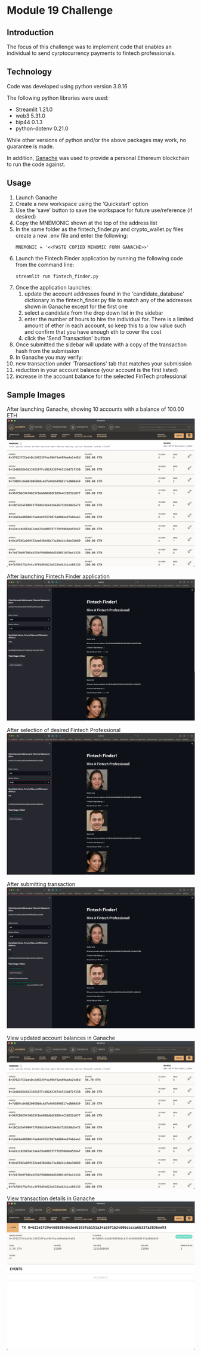 # Module 19 Challenge


## Introduction
The focus of this challenge was to implement code that enables an individual to send cyrptocurrency payments to fintech professionals.

## Technology
Code was developed using python version 3.9.16

The following python libraries were used:
* Streamlit  1.21.0
* web3 5.31.0
* bip44 0.1.3
* python-dotenv 0.21.0

While other versions of python and/or the above packages may work, no guarantee is made.

In addition, [Ganache](https://trufflesuite.com/ganache/) was used to provide a personal Ethereum blockchain to run the code against.

## Usage

1. Launch Ganache
2. Create a new workspace using the 'Quickstart' option
3. Use the 'save' button to save the workspace for future use/reference (if desired)
4. Copy the MNEMONIC shown at the top of the address list
5. In the same folder as the fintech_finder.py and crypto_wallet.py files create a new .env file and enter the following:
   ```
   MNEMONIC = '<<PASTE COPIED MENOMIC FORM GANACHE>>'
   ```
6. Launch the Fintech Finder application by running the following code from the command line:
   ```
   streamlit run fintech_finder.py
   ```
7. Once the application launches:
   1. update the account addresses found in the 'candidate_database' dictionary in the fintech_finder.py file to match any of the addresses shown in Ganache except for the first one
   2. select a candidate from the drop down list in the sidebar
   3. enter the number of hours to hire the individual for. There is a limited amount of ether in each account, so keep this to a low value such and confirm that you have enough eth to cover the cost
   4. click the 'Send Transaction' button
8. Once submitted the sidebar will update with a copy of the transaction hash from the submission
9.  In Ganache you may verify:
   1. new transaction under 'Transactions' tab that matches your submission
   2. reduction in your account balance (your account is the first listed)
   3. increase in the account balance for the selected FinTech professional

## Sample Images

After launching Ganache, showing 10 accounts with a balance of 100.00 ETH
<img src="sample_images/ganache_start.png">

After launching Fintech Finder application
<img src="sample_images/startpage.png">

After selection of desired Fintech Professional
<img src="sample_images/selectperson.png">

After submitting transaction
<img src="sample_images/submitted.png">

View updated account balances in Ganache
<img src="sample_images/ganache_after.png">

View transaction details in Ganache
<img src="sample_images/ganache_transaction.png">



